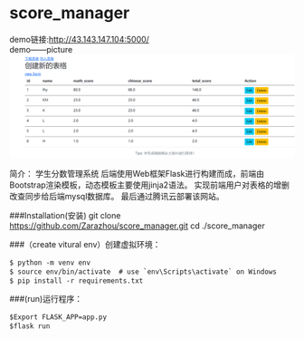 # score_manager
demo链接:http://43.143.147.104:5000/  
demo——picture  
![image](https://github.com/Zarazhou/score_manager/blob/main/img/62e8f6e33c0f4c98b8f3618d06b6b44c.png)

简介：
学生分数管理系统
后端使用Web框架Flask进行构建而成，前端由Bootstrap渲染模板，动态模板主要使用jinja2语法。
实现前端用户对表格的增删改查同步给后端mysql数据库。
最后通过腾讯云部署该网站。

###Installation(安装)
git clone https://github.com/Zarazhou/score_manager.git
cd ./score_manager

###（create vitural env）创建虚拟环境：
```
$ python -m venv env  
$ source env/bin/activate  # use `env\Scripts\activate` on Windows  
$ pip install -r requirements.txt
```
###(run)运行程序：
```
$Export FLASK_APP=app.py  
$flask run
```



